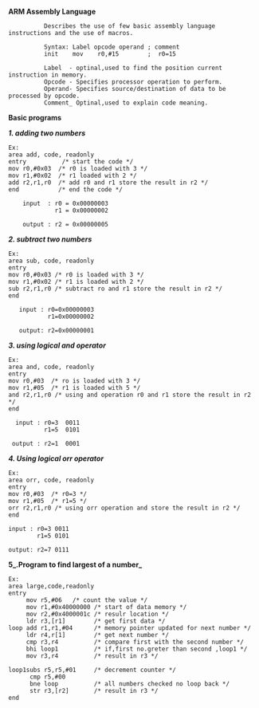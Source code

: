 **ARM Assembly Language**

              Describes the use of few basic assembly language instructions and the use of macros.

              Syntax: Label opcode operand ; comment
              init    mov    r0,#15        ;  r0=15
              
              Label  - optinal,used to find the position current instruction in memory.
              Opcode - Specifies processor operation to perform.
              Operand- Specifies source/destination of data to be processed by opcode.
              Comment_ Optinal,used to explain code meaning.


**Basic programs**

**_1. adding two numbers_**
```
Ex:  
area add, code, readonly
entry          /* start the code */
mov r0,#0x03  /* r0 is loaded with 3 */ 
mov r1,#0x02  /* r1 loaded with 2 */
add r2,r1,r0  /* add r0 and r1 store the result in r2 */       
end           /* end the code */

    input  : r0 = 0x00000003
             r1 = 0x00000002
    
    output : r2 = 0x00000005

```

**_2. subtract two numbers_**
```
Ex:
area sub, code, readonly
entry
mov r0,#0x03 /* r0 is loaded with 3 */
mov r1,#0x02 /* r1 is loaded with 2 */
sub r2,r1,r0 /* subtract ro and r1 store the result in r2 */
end

   input : r0=0x00000003
           r1=0x00000002

   output: r2=0x00000001

```

**_3. using logical and operator_**
```
Ex:
area and, code, readonly
entry 
mov r0,#03  /* ro is loaded with 3 */
mov r1,#05  /* r1 is loaded with 5 */
and r2,r1,r0 /* using and operation r0 and r1 store the result in r2 */
end

  input : r0=3  0011
          r1=5  0101

 output : r2=1  0001

```

**_4. Using logical orr operator_** 
```
Ex:
area orr, code, readonly
entry
mov r0,#03  /* r0=3 */
mov r1,#05  /* r1=5 */
orr r2,r1,r0 /* using orr operation and store the result in r2 */
end

input : r0=3 0011
        r1=5 0101

output: r2=7 0111

```

**5_.Program to find largest of a number_**
```
Ex:
area large,code,readonly
entry
     mov r5,#06   /* count the value */
     mov r1,#0x40000000 /* start of data memory */
     mov r2,#0x4000001c /* resulr location */
     ldr r3,[r1]        /* get first data */
loop add r1,r1,#04      /* memory pointer updated for next number */
     ldr r4,r[1]        /* get next number */
     cmp r3,r4          /* compare first with the second number */
     bhi loop1          /* if,first no.greter than second ,loop1 */
     mov r3,r4          /* result in r3 */

loop1subs r5,r5,#01     /* decrement counter */
      cmp r5,#00
      bne loop          /* all numbers checked no loop back */
      str r3,[r2]       /* result in r3 */
end

```
